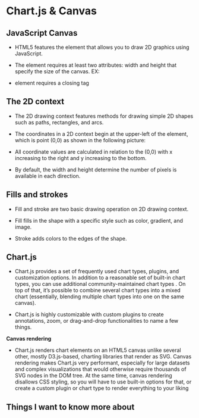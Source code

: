 # Chart.js & Canvas

## JavaScript Canvas
- HTML5 features the <canvas> element that allows you to draw 2D graphics using JavaScript.

- The <canvas> element requires at least two attributes: width and height that specify the size of the canvas.
EX: <canvas width="500" height="300" id="canvas"></canvas>
- <canvas> element requires a closing tag </canvas>

## The 2D context
- The 2D drawing context features methods for drawing simple 2D shapes such as paths, rectangles, and arcs.

- The coordinates in a 2D context begin at the upper-left of the <canvas> element, which is point (0,0) as shown in the following picture:

- All coordinate values are calculated in relation to the (0,0) with x increasing to the right and y increasing to the bottom.

- By default, the width and height determine the number of pixels is available in each direction.

## Fills and strokes
- Fill and stroke are two basic drawing operation on 2D drawing context.

- Fill fills in the shape with a specific style such as color, gradient, and image.
- Stroke adds colors to the edges of the shape.


## Chart.js
- Chart.js provides a set of frequently used chart types, plugins, and customization options. In addition to a reasonable set of built-in chart types, you can use additional community-maintained chart types . On top of that, it’s possible to combine several chart types into a mixed chart (essentially, blending multiple chart types into one on the same canvas).

- Chart.js is highly customizable with custom plugins to create annotations, zoom, or drag-and-drop functionalities to name a few things.

**Canvas rendering**
- Chart.js renders chart elements on an HTML5 canvas unlike several other, mostly D3.js-based, charting libraries that render as SVG. Canvas rendering makes Chart.js very performant, especially for large datasets and complex visualizations that would otherwise require thousands of SVG nodes in the DOM tree. At the same time, canvas rendering disallows CSS styling, so you will have to use built-in options for that, or create a custom plugin or chart type to render everything to your liking



## Things I want to know more about
